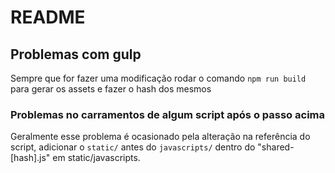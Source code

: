 # README


## Problemas com gulp

Sempre que for fazer uma modificação rodar o comando `npm run build` para
gerar os assets e fazer o hash dos mesmos

### Problemas no carramentos de algum script após o passo acima

Geralmente esse problema é ocasionado pela alteração na referência do script,
adicionar o `static/` antes do `javascripts/` dentro do "shared-[hash].js"
em static/javascripts.
